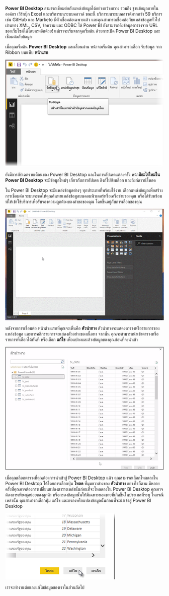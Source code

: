 **Power BI Desktop** สามารถเชื่อมต่อกับแหล่งข้อมูลได้อย่างกว้างขวาง รวมถึง ฐานข้อมูลภายในองค์กร เวิร์กบุ๊ก Excel และบริการบนระบบคลาวด์ ขณะนี้ บริการบนระบบคลาวด์มากกว่า 59 บริการ เช่น GitHub และ Marketo มีตัวเชื่อมต่อเฉพาะแล้ว และคุณสามารถเชื่อมต่อกับแหล่งข้อมูลทั่วไปผ่านทาง XML, CSV, ข้อความ และ ODBC ได้ Power BI ยังสามารถดึงข้อมูลตารางจาก URL ของเว็บไซต์ได้โดยตรงอีกด้วย! แต่เราจะเริ่มจากจุดเริ่มต้น ด้วยการเปิด Power BI Desktop และเชื่อมต่อกับข้อมูล

เมื่อคุณเริ่มต้น **Power BI Desktop** และเลื่อนผ่าน หน้าจอเริ่มต้น คุณสามารถเลือก รับข้อมูล จาก Ribbon บนแท็บ **หน้าแรก**

![](media/1-2-connect-to-data-sources-in-power-bi-desktop/1-2_1.png)

ยังมีการอัปเดตรายเดือนของ Power BI Desktop และในการอัปเดตแต่ละครั้ง หน้า**มีอะไรใหม่ใน Power BI Desktop** จะมีข้อมูลใหม่ๆ เกี่ยวกับการอัปเดต ลิงก์ไปยังบล็อก และลิงก์ดาวน์โหลด

ใน Power BI Desktop จะมีแหล่งข้อมูลต่างๆ ทุกประเภทที่พร้อมใช้งาน เลือกแหล่งข้อมูลเพื่อสร้างการเชื่อมต่อ ระบบจะขอให้คุณค้นหาแหล่งข้อมูลบนคอมพิวเตอร์หรือเครือข่ายของคุณ หรือได้รับพร้อมท์ให้เข้าใช้บริการเพื่อรับรองความถูกต้องของคำขอของคุณ โดยขึ้นอยู่กับการเลือกของคุณ

![](media/1-2-connect-to-data-sources-in-power-bi-desktop/1-2_2.gif)

หลังจากการเชื่อมต่อ หน้าต่างแรกที่คุณจะเห็นคือ **ตัวนำทาง** ตัวนำทางจะแสดงตารางหรือรายการของแหล่งข้อมูล และการคลิกรายการจะแสดงตัวอย่างของเนื้อหา จากนั้น คุณจะสามารถนำเข้าตารางหรือรายการที่เลือกได้ทันที หรือเลือก **แก้ไข** เพื่อแปลงและล้างข้อมูลของคุณก่อนที่จะนำเข้า

![](media/1-2-connect-to-data-sources-in-power-bi-desktop/1-2_3.png)

เมื่อคุณเลือกตารางที่คุณต้องการนำเข้าสู่ Power BI Desktop แล้ว คุณสามารถเลือกโหลดลงใน Power BI Desktop ได้โดยการเลือกปุ่ม **โหลด** ที่มุมขวาล่างของ **ตัวนำทาง** อย่างไรก็ตาม มีหลายครั้งที่คุณอาจต้องการเปลี่ยนแปลงตารางเหล่านั้นก่อนที่จะโหลดลงใน Power BI Desktop คุณอาจต้องการเพียงชุดย่อยของลูกค้า หรือกรองข้อมูลนั้นให้มีเฉพาะยอดขายที่เกิดขึ้นในประเทศที่ระบุ ในกรณีเหล่านั้น คุณสามารถเลือกปุ่ม แก้ไข และกรองหรือแปลงข้อมูลนั้นก่อนที่จะนำเข้าสู่ Power BI Desktop

![](media/1-2-connect-to-data-sources-in-power-bi-desktop/1-2_4.png)

เราจะทำงานต่อและแก้ไขข้อมูลของเราในส่วนถัดไป

